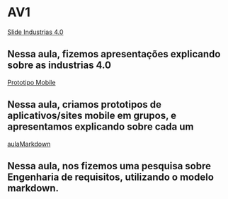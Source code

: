 # AV1

[Slide Industrias 4.0](https://www.canva.com/design/DAF9Xbe3nps/IKahgn0g2MX31P9tAtLAuw/edit)

## Nessa aula, fizemos apresentações explicando sobre as industrias 4.0

[Prototipo Mobile](https://www.canva.com/design/DAF-qwTjFPU/Jswr5AaWIOtx1cjYRAEp1g/edit)

## Nessa aula, criamos prototipos de aplicativos/sites mobile em grupos, e apresentamos explicando sobre cada um

[aulaMarkdown](https://github.com/LegendVL2024/aulaMarkdown)

## Nessa aula, nos fizemos uma pesquisa sobre Engenharia de requisitos, utilizando o modelo markdown.
